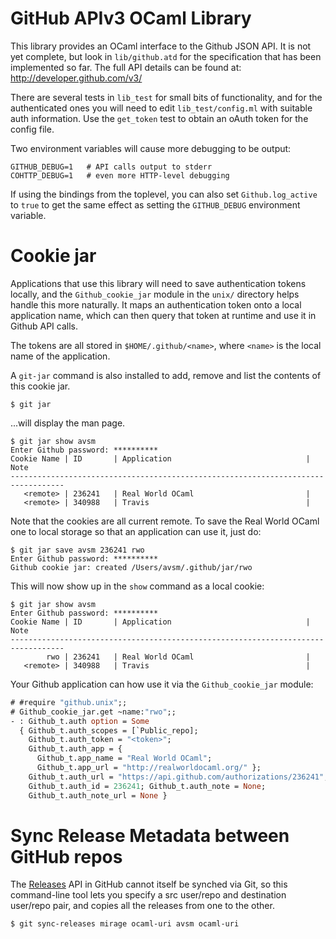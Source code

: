 GitHub APIv3 OCaml Library
==========================

This library provides an OCaml interface to the Github JSON API.  It is not
yet complete, but look in `lib/github.atd` for the specification that has
been implemented so far.  The full API details can be found at:
<http://developer.github.com/v3/>

There are several tests in `lib_test` for small bits of functionality, and for
the authenticated ones you will need to edit `lib_test/config.ml` with suitable
auth information.  Use the `get_token` test to obtain an oAuth token for the
config file.

Two environment variables will cause more debugging to be output:

    GITHUB_DEBUG=1   # API calls output to stderr
    COHTTP_DEBUG=1   # even more HTTP-level debugging

If using the bindings from the toplevel, you can also set `Github.log_active`
to `true` to get the same effect as setting the `GITHUB_DEBUG` environment
variable.

Cookie jar
==========

Applications that use this library will need to save authentication tokens
locally, and the `Github_cookie_jar` module in the `unix/` directory helps
handle this more naturally.  It maps an authentication token onto a local
application name, which can then query that token at runtime and use it in
Github API calls.

The tokens are all stored in `$HOME/.github/<name>`, where `<name>` is the
local name of the application.

A `git-jar` command is also installed to add, remove and list the contents
of this cookie jar.

```console
$ git jar
```

...will display the man page.

```console
$ git jar show avsm
Enter Github password: **********                                                                                                                                                                                                                                               
Cookie Name | ID       | Application                              | Note      
----------------------------------------------------------------------------------
   <remote> | 236241   | Real World OCaml                         |           
   <remote> | 340988   | Travis                                   |           
```

Note that the cookies are all current remote.  To save the Real World OCaml one
to local storage so that an application can use it, just do:

```console
$ git jar save avsm 236241 rwo
Enter Github password: **********                                                                                                                                                                                                                                               
Github cookie jar: created /Users/avsm/.github/jar/rwo
```

This will now show up in the `show` command as a local cookie:

```console
$ git jar show avsm
Enter Github password: **********                                                                                                                                                                                                                                               
Cookie Name | ID       | Application                              | Note      
----------------------------------------------------------------------------------
        rwo | 236241   | Real World OCaml                         |           
   <remote> | 340988   | Travis                                   |           
```

Your Github application can how use it via the `Github_cookie_jar` module:

```ocaml
# #require "github.unix";;
# Github_cookie_jar.get ~name:"rwo";;
- : Github_t.auth option = Some 
  { Github_t.auth_scopes = [`Public_repo];
    Github_t.auth_token = "<token>";
    Github_t.auth_app = {
      Github_t.app_name = "Real World OCaml";
      Github_t.app_url = "http://realworldocaml.org/" };
    Github_t.auth_url = "https://api.github.com/authorizations/236241";
    Github_t.auth_id = 236241; Github_t.auth_note = None; 
    Github_t.auth_note_url = None }
```

Sync Release Metadata between GitHub repos
==========================================

The [Releases](https://developer.github.com/v3/repos/releases/) API in
GitHub cannot itself be synched via Git, so this command-line tool lets
you specify a src user/repo and destination user/repo pair, and copies
all the releases from one to the other.

```
$ git sync-releases mirage ocaml-uri avsm ocaml-uri
```

